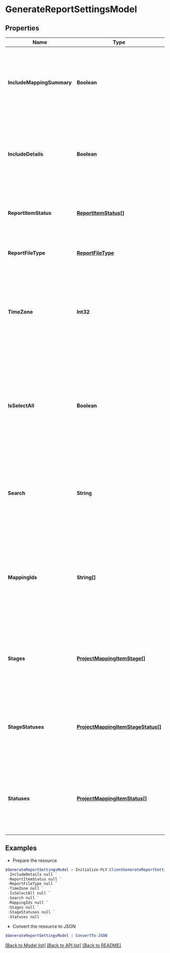# GenerateReportSettingsModel
## Properties

Name | Type | Description | Notes
------------ | ------------- | ------------- | -------------
**IncludeMappingSummary** | **Boolean** | A boolean value indicating whether mapping summary will be included in the generated report. | 
**IncludeDetails** | **Boolean** | A boolean value indicating whether item details information will be included in the generated report. | [optional] 
**ReportItemStatus** | [**ReportItemStatus[]**](ReportItemStatus.md) | Specify a list of item status to be included in the generated report. | [optional] 
**ReportFileType** | [**ReportFileType**](ReportFileType.md) | Specify the format of the generated report file. | [optional] 
**TimeZone** | **Int32** | Specify the UTC time offset of current browser. This value will be used to adjust time values when generating the report file. | [optional] 
**IsSelectAll** | **Boolean** | A boolean value indicates whether the Select All option is checked.  Default to False which means only mappings with ids in MappingIds properties are selected. | 
**Search** | **String** | A search criteria. If specified it will be used to filter the mappings in the current project. Default empty. | [optional] 
**MappingIds** | **String[]** | Specify a list of mapping ids against which the operation or job will be run.  If IsSelectAll is set to True, these mappings will be filtered out instead. | [optional] 
**Stages** | [**ProjectMappingItemStage[]**](ProjectMappingItemStage.md) | A list of Stages which will be used together with other serach conditions to filter mappings. | [optional] 
**StageStatuses** | [**ProjectMappingItemStageStatus[]**](ProjectMappingItemStageStatus.md) | A list of Stage Status which will be used together with other serach conditions to filter mappings. | [optional] 
**Statuses** | [**ProjectMappingItemStatus[]**](ProjectMappingItemStatus.md) | A list of Mapping Status which will be used together with other serach conditions to filter mappings. | [optional] 

## Examples

- Prepare the resource
```powershell
$GenerateReportSettingsModel = Initialize-FLY.ClientGenerateReportSettingsModel  -IncludeMappingSummary null `
 -IncludeDetails null `
 -ReportItemStatus null `
 -ReportFileType null `
 -TimeZone null `
 -IsSelectAll null `
 -Search null `
 -MappingIds null `
 -Stages null `
 -StageStatuses null `
 -Statuses null
```

- Convert the resource to JSON
```powershell
$GenerateReportSettingsModel | ConvertTo-JSON
```

[[Back to Model list]](../README.md#documentation-for-models) [[Back to API list]](../README.md#documentation-for-api-endpoints) [[Back to README]](../README.md)
